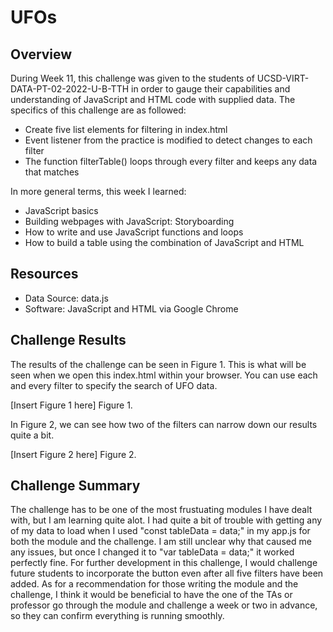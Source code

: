 # UFOs

## Overview
During Week 11, this challenge was given to the students of UCSD-VIRT-DATA-PT-02-2022-U-B-TTH in order to gauge their capabilities and understanding of JavaScript and HTML code with supplied data. The specifics of this challenge are as followed:
- Create five list elements for filtering in index.html
- Event listener from the practice is modified to detect changes to each filter
- The function filterTable() loops through every filter and keeps any data that matches

In more general terms, this week I learned:
- JavaScript basics
- Building webpages with JavaScript: Storyboarding
- How to write and use JavaScript functions and loops
- How to build a table using the combination of JavaScript and HTML


## Resources
- Data Source: data.js
- Software: JavaScript and HTML via Google Chrome


## Challenge Results
The results of the challenge can be seen in Figure 1. This is what will be seen when we open this index.html within your browser. You can use each and every filter to specify the search of UFO data. 

[Insert Figure 1 here]
Figure 1. 

In Figure 2, we can see how two of the filters can narrow down our results quite a bit. 

[Insert Figure 2 here]
Figure 2. 

## Challenge Summary
The challenge has to be one of the most frustuating modules I have dealt with, but I am learning quite alot. I had quite a bit of trouble with getting any of my data to load when I used "const tableData = data;" in my app.js for both the module and the challenge. I am still unclear why that caused me any issues, but once I changed it to "var tableData = data;" it worked perfectly fine. For further development in this challenge, I would challenge future students to incorporate the button even after all five filters have been added. As for a recommendation for those writing the module and the challenge, I think it would be beneficial to have the one of the TAs or professor go through the module and challenge a week or two in advance, so they can confirm everything is running smoothly. 
